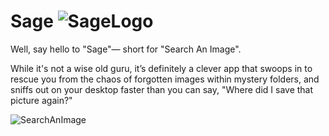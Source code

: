 # Sage ![SageLogo](https://github.com/user-attachments/assets/fb0d8990-290d-4779-8c9c-28b985d68a22)



Well, say hello to "Sage"— short for "Search An Image". 

While it's not a wise old guru, it’s definitely a clever app that swoops in to rescue you from the chaos of forgotten images within mystery folders, and sniffs out on your desktop faster than you can say, "Where did I save that picture again?"


![SearchAnImage](https://github.com/user-attachments/assets/b9ced2ee-2ffd-48da-8408-4503c31d96f1)
